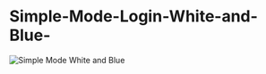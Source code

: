 # Simple-Mode-Login-White-and-Blue-
![Simple Mode White and Blue](https://github.com/nguyendinhvu5207des/Simple-Mode-Login-White-and-Blue-/assets/169925218/62ed8190-b837-4f82-a0d4-bea1a6944044)
